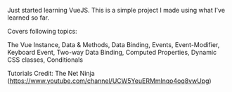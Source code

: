 Just started learning VueJS. This is a simple project I made using what I've learned so far.

Covers following topics:

The Vue Instance,
Data & Methods,
Data Binding,
Events,
Event-Modifier,
Keyboard Event,
Two-way Data Binding,
Computed Properties,
Dynamic CSS classes,
Conditionals

Tutorials Credit: The Net Ninja (https://www.youtube.com/channel/UCW5YeuERMmlnqo4oq8vwUpg)
